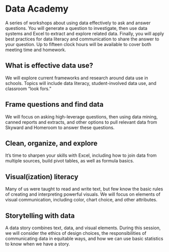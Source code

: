 # Data Academy

A series of workshops about using data effectively to ask and answer questions. You will generate a question to investigate, then use data systems and Excel to extract and explore related data. Finally, you will apply best practices for data literacy and communication to share the answer to your question. Up to fifteen clock hours will be available to cover both meeting time and homework. 

## What is effective data use? ##

We will explore current frameworks and research around data use in schools. Topics will include data literacy, student-involved data use, and classroom “look fors.” 

## Frame questions and find data ##

We will focus on asking high-leverage questions, then using data mining, canned reports and extracts, and other options to pull relevant data from Skyward and Homeroom to answer these questions.

## Clean, organize, and explore ##

It’s time to sharpen your skills with Excel, including how to join data from multiple sources, build pivot tables, as well as formula basics.

## Visual(ization) literacy ##

Many of us were taught to read and write text, but few know the basic rules of creating and interpreting powerful visuals. We will focus on elements of visual communication, including color, chart choice, and other attributes. 

## Storytelling with data ##

A data story combines text, data, and visual elements. During this session, we will consider the ethics of design choices, the responsibilities of communicating data in equitable ways, and how we can use basic statistics to know when we have a story.

